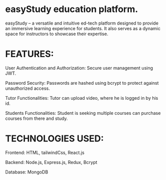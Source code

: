 # easyStudy education platform.
easyStudy – a versatile and intuitive ed-tech platform designed to provide an immersive learning experience for students. 
It also serves as a dynamic space for instructors to showcase their expertise.

# FEATURES:

User Authentication and Authorization: Secure user management using JWT.

Password Security: Passwords are hashed using bcrypt to protect against unauthorized access.

Tutor Functionalities: Tutor can upload video, where he is logged in by his id.

Students Functionalities: Student is seeking multiple courses can purchase courses from there and study.



# TECHNOLOGIES USED:

Frontend: HTML, tailwindCss, React.js

Backend: Node.js, Express.js, Redux, Bcrypt

Database: MongoDB
